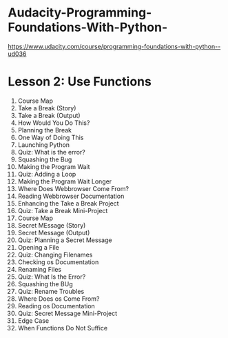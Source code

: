 # Audacity-Programming-Foundations-With-Python-
https://www.udacity.com/course/programming-foundations-with-python--ud036

# Lesson 2: Use Functions
1. Course Map
2. Take a Break (Story)
3. Take a Break (Output)
4. How Would You Do This?
5. Planning the Break
6. One Way of Doing This
7. Launching Python
8. Quiz: What is the error?
9. Squashing the Bug
10. Making the Program Wait
11. Quiz: Adding a Loop
12. Making the Program Wait Longer
13. Where Does Webbrowser Come From?
14. Reading Webbrowser Documentation
15. Enhancing the Take a Break Project
16. Quiz: Take a Break Mini-Project
17. Course Map
18. Secret MEssage (Story)
19. Secret Message (Output)
20. Quiz: Planning a Secret Message
21. Opening a File
22. Quiz: Changing Filenames
23. Checking os Documentation
24. Renaming Files
25. Quiz: What Is the Error?
26. Squashing the BUg
27. Quiz: Rename Troubles
28. Where Does os Come From?
29. Reading os Documentation
30. Quiz: Secret Message Mini-Project
31. Edge Case
32. When Functions Do Not Suffice
